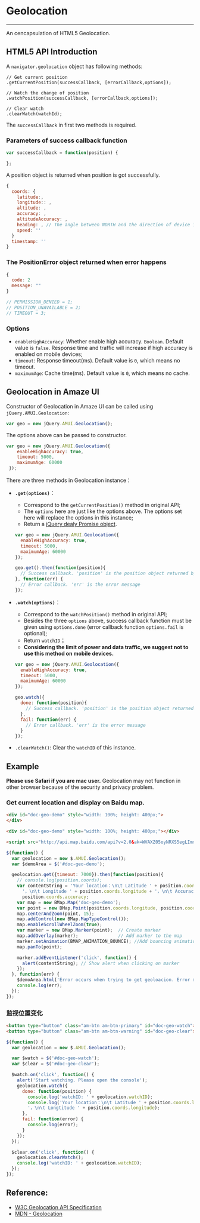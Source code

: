 # Geolocation
---

An cencapsulation of HTML5 Geolocation.

## HTML5 API Introduction

A `navigator.geolocation` object has following methods: 

```
// Get current position
.getCurrentPosition(successCallback, [errorCallback,options]);

// Watch the change of position
.watchPosition(successCallback, [errorCallback,options]);

// Clear watch
.clearWatch(watchId);
```

The `successCallback` in first two methods is required.

### Parameters of success callback function

```js
var successCallback = function(position) {

};
```

A position object is returned when position is got successfully.

```js
{
  coords: {
    latitude:,
    longitude:: ,
    altitude: ,
    accuracy: ,
    altitudeAccuracy: ,
    heading: , // The angle between NORTH and the direction of device in clockwise.
    speed: '' 
  }
  timestamp: ''
}
```

### The PositionError object returned when error happens

```js
{
  code: 2
  message: ""
}

// PERMISSION_DENIED = 1;
// POSITION_UNAVAILABLE = 2;
// TIMEOUT = 3;
```

### Options

- `enableHighAccuracy`: Whether enable high accuracy. `Boolean`. Default value is `false`. Response time and traffic will increase if high accuracy is enabled on mobile devices;
- `timeout`: Response timeout(ms). Default value is `0`, which means no timeout.
- `maximumAge`: Cache time(ms). Default value is `0`, which means no cache.


## Geolocation in Amaze UI

Constructor of Geolocation in Amaze UI can be called using `jQuery.AMUI.Geolocation`:

```js
var geo = new jQuery.AMUI.Geolocation();
```

The options above can be passed to constructor.

```js
var geo = new jQuery.AMUI.Geolocation({
    enableHighAccuracy: true,
    timeout: 5000,
    maximumAge: 60000
 });
```

There are three methods in Geolocation instance：

- **`.get(options)`**：
  - Correspond to the `getCurrentPosition()` method in original API;
  - The `options` here are just like the options above. The options set here will replace the options in this instance;
  - Return a [jQuery dealy Promise object](http://api.jquery.com/category/deferred-object/).

  ```js
  var geo = new jQuery.AMUI.Geolocation({
    enableHighAccuracy: true,
    timeout: 5000,
    maximumAge: 60000
  });

  geo.get().then(function(position){
    // Success callback. 'position' is the position object returned by get()
  }, function(err) {
    // Error callback. 'err' is the error message
  });
  ```

- **`.watch(options)`**：
  - Correspond to the `watchPosition()` method in original API;
  - Besides the three `options` above, success callback function must be given using `options.done` (error callback function `options.fail` is optional);
  - Return `watchID`；
  - **Considering the limit of power and data traffic, we suggest not to use this method on mobile devices.**

  ```js
  var geo = new jQuery.AMUI.Geolocation({
    enableHighAccuracy: true,
    timeout: 5000,
    maximumAge: 60000
  });

  geo.watch({
    done: function(position){
      // Success callback. 'position' is the position object returned by get()
    },
    fail: function(err) {
      // Error callback. 'err' is the error message
    }
  });
  ```

- `.clearWatch()`: Clear the `watchID` of this instance.

## Example

**Please use Safari if you are mac user.** Geolocation may not function in other browser because of the security and privacy problem.

### Get current location and display on Baidu map.

`````html
<div id="doc-geo-demo" style="width: 100%; height: 400px;">
</div>
`````

```html
<div id="doc-geo-demo" style="width: 100%; height: 400px;"></div>

<script src="http://api.map.baidu.com/api?v=2.0&ak=WVAXZ05oyNRXS5egLImmentg"></script>
```

```js
$(function() {
  var geolocation = new $.AMUI.Geolocation();
  var $demoArea = $('#doc-geo-demo');

  geolocation.get({timeout: 7000}).then(function(position){
    // console.log(position.coords);
    var contentString = 'Your location：\n\t Latitude ' + position.coords.latitude +
      '，\n\t Longitude ' + position.coords.longitude + '，\n\t Accuracy ' +
      position.coords.accuracy;
    var map = new BMap.Map('doc-geo-demo');
    var point = new BMap.Point(position.coords.longitude, position.coords.latitude);
    map.centerAndZoom(point, 15);
    map.addControl(new BMap.MapTypeControl());
    map.enableScrollWheelZoom(true);
    var marker = new BMap.Marker(point);  // Create marker
    map.addOverlay(marker);               // Add marker to the map
    marker.setAnimation(BMAP_ANIMATION_BOUNCE); //Add bouncing animation
    map.panTo(point);

    marker.addEventListener('click', function() {
      alert(contentString); // Show alert when clicking on marker
    });
  }, function(err) {
    $demoArea.html('Error occurs when trying to get geoloacion. Error message:<br>' + err);
    console.log(err);
  });
});
```

<script src="http://api.map.baidu.com/api?v=2.0&ak=WVAXZ05oyNRXS5egLImmentg"></script>

<script>
$(function() {
  var geolocation = new $.AMUI.Geolocation();
  var $demoArea = $('#doc-geo-demo');

  geolocation.get({timeout: 7000}).then(function(position){
    // console.log(position.coords);
    var contentString = 'Your location：\n\t Latitude ' + position.coords.latitude +
      '，\n\t Longitude ' + position.coords.longitude + '，\n\t Accuracy ' +
      position.coords.accuracy;
    var map = new BMap.Map('doc-geo-demo');
    var point = new BMap.Point(position.coords.longitude, position.coords.latitude);
    map.centerAndZoom(point, 15);
    map.addControl(new BMap.MapTypeControl());
    map.enableScrollWheelZoom(true);
    var marker = new BMap.Marker(point);  // Create marker
    map.addOverlay(marker);               // Add marker to the map
    marker.setAnimation(BMAP_ANIMATION_BOUNCE); //Add bouncing animation
    map.panTo(point);

    marker.addEventListener('click', function() {
      alert(contentString); // Show alert when clicking on marker
    });
  }, function(err) {
    $demoArea.html('Error occurs when trying to get geoloacion. Error message:<br>' + err);
    console.log(err);
  });
});

  var $watch = $('#doc-geo-watch');
  var $clear = $('#doc-geo-clear');

  $watch.on('click', function() {
    alert('开始监控，请打开控制台查看。');
    geolocation.watch({
      done: function(position) {
        // console.log(position.coords);
        // console.log(position.timestamp);
        console.log('watchID: ' + geolocation.watchID);
        console.log('你的位置：\n\t纬度 ' + position.coords.latitude +
        '，\n\t经度 ' + position.coords.longitude);
      },
      fail: function(error) {
        console.log(error);
      }
    });
  });

  $clear.on('click', function() {
    geolocation.clearWatch();
    console.log('watchID: ' + geolocation.watchID);
  });
});
</script>

### 监视位置变化

`````html
<button type="button" class="am-btn am-btn-primary" id="doc-geo-watch">Start Watching</button>
<button type="button" class="am-btn am-btn-warning" id="doc-geo-clear">Clear Watching</button>
`````
```js
$(function() {
  var geolocation = new $.AMUI.Geolocation();

  var $watch = $('#doc-geo-watch');
  var $clear = $('#doc-geo-clear');

  $watch.on('click', function() {
    alert('Start watching. Please open the console');
    geolocation.watch({
      done: function(position) {
        console.log('watchID: ' + geolocation.watchID);
        console.log('Your location：\n\t Latitude ' + position.coords.latitude +
        '，\n\t Longtitude ' + position.coords.longitude);
      },
      fail: function(error) {
        console.log(error);
      }
    });
  });

  $clear.on('click', function() {
    geolocation.clearWatch();
    console.log('watchID: ' + geolocation.watchID);
  });
});
```

## Reference:

- [W3C Geolocation API Specification](http://www.w3.org/TR/geolocation-API/)
- [MDN - Geolocation](https://developer.mozilla.org/en-US/docs/Web/API/Geolocation)
